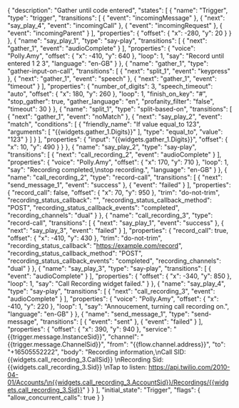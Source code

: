 {
  "description": "Gather until code entered",
  "states": [
    {
      "name": "Trigger",
      "type": "trigger",
      "transitions": [
        {
          "event": "incomingMessage"
        },
        {
          "next": "say_play_4",
          "event": "incomingCall"
        },
        {
          "event": "incomingRequest"
        },
        {
          "event": "incomingParent"
        }
      ],
      "properties": {
        "offset": {
          "x": -280,
          "y": 20
        }
      }
    },
    {
      "name": "say_play_1",
      "type": "say-play",
      "transitions": [
        {
          "next": "gather_1",
          "event": "audioComplete"
        }
      ],
      "properties": {
        "voice": "Polly.Amy",
        "offset": {
          "x": -410,
          "y": 640
        },
        "loop": 1,
        "say": "Record until entered 1 2 3",
        "language": "en-GB"
      }
    },
    {
      "name": "gather_1",
      "type": "gather-input-on-call",
      "transitions": [
        {
          "next": "split_1",
          "event": "keypress"
        },
        {
          "next": "gather_1",
          "event": "speech"
        },
        {
          "next": "gather_1",
          "event": "timeout"
        }
      ],
      "properties": {
        "number_of_digits": 3,
        "speech_timeout": "auto",
        "offset": {
          "x": 180,
          "y": 260
        },
        "loop": 1,
        "finish_on_key": "#",
        "stop_gather": true,
        "gather_language": "en",
        "profanity_filter": "false",
        "timeout": 30
      }
    },
    {
      "name": "split_1",
      "type": "split-based-on",
      "transitions": [
        {
          "next": "gather_1",
          "event": "noMatch"
        },
        {
          "next": "say_play_2",
          "event": "match",
          "conditions": [
            {
              "friendly_name": "If value equal_to 123",
              "arguments": [
                "{{widgets.gather_1.Digits}}"
              ],
              "type": "equal_to",
              "value": "123"
            }
          ]
        }
      ],
      "properties": {
        "input": "{{widgets.gather_1.Digits}}",
        "offset": {
          "x": 10,
          "y": 490
        }
      }
    },
    {
      "name": "say_play_2",
      "type": "say-play",
      "transitions": [
        {
          "next": "call_recording_2",
          "event": "audioComplete"
        }
      ],
      "properties": {
        "voice": "Polly.Amy",
        "offset": {
          "x": 170,
          "y": 710
        },
        "loop": 1,
        "say": "Recording completed,\nstop recording.",
        "language": "en-GB"
      }
    },
    {
      "name": "call_recording_2",
      "type": "record-call",
      "transitions": [
        {
          "next": "send_message_1",
          "event": "success"
        },
        {
          "event": "failed"
        }
      ],
      "properties": {
        "record_call": false,
        "offset": {
          "x": 70,
          "y": 950
        },
        "trim": "do-not-trim",
        "recording_status_callback": "",
        "recording_status_callback_method": "POST",
        "recording_status_callback_events": "completed",
        "recording_channels": "dual"
      }
    },
    {
      "name": "call_recording_3",
      "type": "record-call",
      "transitions": [
        {
          "next": "say_play_1",
          "event": "success"
        },
        {
          "next": "say_play_3",
          "event": "failed"
        }
      ],
      "properties": {
        "record_call": true,
        "offset": {
          "x": -410,
          "y": 430
        },
        "trim": "do-not-trim",
        "recording_status_callback": "https://example.com/record",
        "recording_status_callback_method": "POST",
        "recording_status_callback_events": "completed",
        "recording_channels": "dual"
      }
    },
    {
      "name": "say_play_3",
      "type": "say-play",
      "transitions": [
        {
          "event": "audioComplete"
        }
      ],
      "properties": {
        "offset": {
          "x": -340,
          "y": 850
        },
        "loop": 1,
        "say": "Call Recording widget failed."
      }
    },
    {
      "name": "say_play_4",
      "type": "say-play",
      "transitions": [
        {
          "next": "call_recording_3",
          "event": "audioComplete"
        }
      ],
      "properties": {
        "voice": "Polly.Amy",
        "offset": {
          "x": -410,
          "y": 220
        },
        "loop": 1,
        "say": "Annoucement, turning call recording on.",
        "language": "en-GB"
      }
    },
    {
      "name": "send_message_1",
      "type": "send-message",
      "transitions": [
        {
          "event": "sent"
        },
        {
          "event": "failed"
        }
      ],
      "properties": {
        "offset": {
          "x": 390,
          "y": 940
        },
        "service": "{{trigger.message.InstanceSid}}",
        "channel": "{{trigger.message.ChannelSid}}",
        "from": "{{flow.channel.address}}",
        "to": "+16505552222",
        "body": "Recording information,\nCall SID: {{widgets.call_recording_3.CallSid}} \nRecording Sid: {{widgets.call_recording_3.Sid}} \nTap to listen: https://api.twilio.com/2010-04-01/Accounts/\n{{widgets.call_recording_3.AccountSid}}/Recordings/{{widgets.call_recording_3.Sid}}"
      }
    }
  ],
  "initial_state": "Trigger",
  "flags": {
    "allow_concurrent_calls": true
  }
}